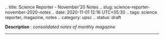 .. title: Science Reporter - November'20 Notes
.. slug: science-reporter-november-2020-notes
.. date: 2020-11-01 12:16 UTC+05:30
.. tags: science reporter, magazine, notes
.. category: upsc
.. status: draft

**Description** : *consolidated notes of monthly magazine*

***
<!-- TEASER_END -->